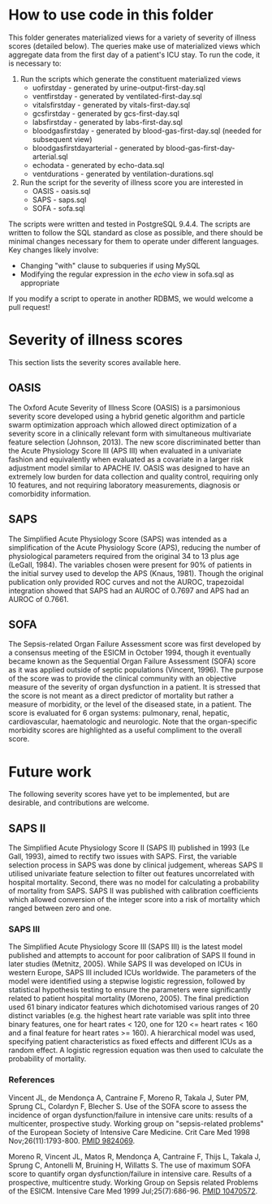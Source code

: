 # How to use code in this folder

This folder generates materialized views for a variety of severity of illness scores (detailed below).
The queries make use of materialized views which aggregate data from the first day of a patient's ICU stay. To run the code, it is necessary to:

1. Run the scripts which generate the constituent materialized views
    * uofirstday - generated by urine-output-first-day.sql
    * ventfirstday - generated by ventilated-first-day.sql
    * vitalsfirstday - generated by vitals-first-day.sql
    * gcsfirstday - generated by gcs-first-day.sql
    * labsfirstday - generated by labs-first-day.sql
    * bloodgasfirstday - generated by blood-gas-first-day.sql (needed for subsequent view)
    * bloodgasfirstdayarterial - generated by blood-gas-first-day-arterial.sql
    * echodata - generated by echo-data.sql
    * ventdurations - generated by ventilation-durations.sql
2. Run the script for the severity of illness score you are interested in
    * OASIS - oasis.sql
    * SAPS - saps.sql
    * SOFA - sofa.sql

The scripts were written and tested in PostgreSQL 9.4.4. The scripts are written to follow the SQL standard as close as possible, and there should be minimal changes necessary for them to operate under different languages. Key changes likely involve:
  * Changing "with" clause to subqueries if using MySQL
  * Modifying the regular expression in the *echo* view in sofa.sql as appropriate

If you modify a script to operate in another RDBMS, we would welcome a pull request!

# Severity of illness scores

This section lists the severity scores available here.

## OASIS

The Oxford Acute Severity of Illness Score (OASIS) is a parsimonious severity score developed using a hybrid genetic algorithm and particle swarm optimization approach which allowed direct optimization of a severity score in a clinically relevant form with simultaneous multivariate feature selection (Johnson, 2013). The new score discriminated better than the Acute Physiology Score III (APS III) when evaluated in a univariate fashion and equivalently when evaluated as a covariate in a larger risk adjustment model similar to APACHE IV. OASIS was designed to have an extremely low burden for data collection and quality control, requiring only 10 features, and not requiring laboratory measurements, diagnosis or comorbidity information.

## SAPS

The Simplified Acute Physiology Score (SAPS) was intended as a simplification of the Acute Physiology Score (APS), reducing the number of physiological parameters required from the original 34 to 13 plus age (LeGall, 1984). The variables chosen were present for 90\% of patients in the initial survey used to develop the APS (Knaus, 1981). Though the original publication only provided ROC curves and not the AUROC, trapezoidal integration showed that SAPS had an AUROC of 0.7697 and APS had an AUROC of 0.7661.

## SOFA

The Sepsis-related Organ Failure Assessment score was first developed by a consensus meeting of the ESICM in October 1994, though it eventually became known as the Sequential Organ Failure Assessment (SOFA) score as it was applied outside of septic populations (Vincent, 1996).
The purpose of the score was to provide the clinical community with an objective measure of the severity of organ dysfunction in a patient.
It is stressed that the score is not meant as a direct predictor of mortality but rather a measure of morbidity, or the level of the diseased state, in a patient.
The score is evaluated for 6 organ systems: pulmonary, renal, hepatic, cardiovascular, haematologic and neurologic.
Note that the organ-specific morbidity scores are highlighted as a useful compliment to the overall score.

# Future work

The following severity scores have yet to be implemented, but are desirable, and contributions are welcome.

## SAPS II

The Simplified Acute Physiology Score II (SAPS II) published in 1993 (Le Gall, 1993), aimed to rectify two issues with SAPS. First, the variable selection process in SAPS was done by clinical judgement, whereas SAPS II utilised univariate feature selection to filter out features uncorrelated with hospital mortality. Second, there was no model for calculating a probability of mortality from SAPS. SAPS II was published with calibration coefficients which allowed conversion of the integer score into a risk of mortality which ranged between zero and one.

### SAPS III

The Simplified Acute Physiology Score III (SAPS III) is the latest model published and attempts to account for poor calibration of SAPS II found in later studies (Metnitz, 2005).
While SAPS II was developed on ICUs in western Europe, SAPS III included ICUs worldwide.
The parameters of the model were identified using a stepwise logistic regression, followed by statistical hypothesis testing to ensure the parameters were significantly related to patient hospital mortality (Moreno, 2005).
The final prediction used 61 binary indicator features which dichotomised various ranges of 20 distinct variables (e.g. the highest heart rate variable was split into three binary features, one for heart rates $<$ 120, one for 120 <= heart rates $<$ 160 and a final feature for heart rates >= 160).
A hierarchical model was used, specifying patient characteristics as fixed effects and different ICUs as a random effect. A logistic regression equation was then used to calculate the probability of mortality.


### References

Vincent JL, de Mendonça A, Cantraine F, Moreno R, Takala J, Suter PM, Sprung CL, Colardyn F, Blecher S. Use of the SOFA score to assess the incidence of organ dysfunction/failure in intensive care units: results of a multicenter, prospective study. Working group on "sepsis-related problems" of the European Society of Intensive Care Medicine. Crit Care Med 1998 Nov;26(11):1793-800. [PMID 9824069](https://www.ncbi.nlm.nih.gov/pubmed/9824069?dopt=Abstract).

Moreno R, Vincent JL, Matos R, Mendonça A, Cantraine F, Thijs L, Takala J, Sprung C, Antonelli M, Bruining H, Willatts S. The use of maximum SOFA score to quantify organ dysfunction/failure in intensive care. Results of a prospective, multicentre study. Working Group on Sepsis related Problems of the ESICM. Intensive Care Med 1999 Jul;25(7):686-96. [PMID 10470572](https://www.ncbi.nlm.nih.gov/pubmed/10470572?dopt=Abstract).
